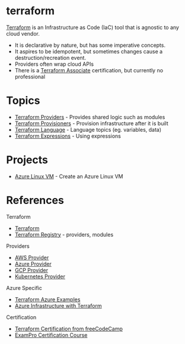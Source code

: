 # terraform

[Terraform](https://www.terraform.io/) is an Infrastructure as Code (IaC) tool that is agnostic to any cloud vendor. 

- It is declarative by nature, but has some imperative concepts. 
- It aspires to be idempotent, but sometimes changes cause a destruction/recreation event.
- Providers often wrap cloud APIs
- There is a [Terraform Associate](https://developer.hashicorp.com/terraform/tutorials/certification-003) certification, but currently no professional

# Topics

- [Terraform Providers](./Providers.md) - Provides shared logic such as modules
- [Terraform Provisioners](./Provisioners.md) - Provision infrastructure after it is built
- [Terraform Language](./Language.md) - Language topics (eg. variables, data)
- [Terraform Expressions](./Expressions.md) - Using expressions

# Projects

- [Azure Linux VM](./azure-vm-linux/) - Create an Azure Linux VM


# References

Terraform
- [Terraform](https://www.terraform.io/)
- [Terraform Registry](https://registry.terraform.io/) - providers, modules

Providers
- [AWS Provider](https://registry.terraform.io/providers/hashicorp/aws/latest)
- [Azure Provider](https://registry.terraform.io/providers/hashicorp/azurerm/latest)
- [GCP Provider](https://registry.terraform.io/providers/hashicorp/google/latest)
- [Kubernetes Provider](https://registry.terraform.io/providers/hashicorp/kubernetes/latest)

Azure Specific
- [Terraform Azure Examples](https://github.com/cloudxeus/terraform-azure)
- [Azure Infrastructure with Terraform](https://www.youtube.com/playlist?list=PLLc2nQDXYMHowSZ4Lkq2jnZ0gsJL3ArAw)

Certification
- [Terraform Certification from freeCodeCamp](https://www.youtube.com/watch?v=V4waklkBC38)
- [ExamPro Certification Course](https://www.exampro.co/terraform)


